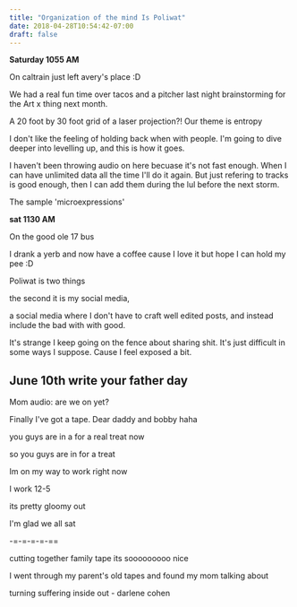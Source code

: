 ```yaml
---
title: "Organization of the mind Is Poliwat"
date: 2018-04-28T10:54:42-07:00
draft: false
---
```



**Saturday 1055 AM**


On caltrain just left avery's place :D

We had a real fun time over tacos and a pitcher last night brainstorming for the Art x thing next month.

A 20 foot by 30 foot grid of a laser projection?! Our theme is entropy

I don't like the feeling of holding back when with people. I'm going to dive deeper into levelling up, and this is how it goes.


I haven't been throwing audio on here becuase it's not fast enough. When I can have unlimited data all the time I'll do it again. But just refering to tracks is good enough, then I can add them during the lul before the next storm.

The sample 'microexpressions'



**sat 1130 AM**

On the good ole 17 bus

I drank a yerb and now have a coffee cause I love it but hope I can hold my pee :D


Poliwat is two things

the second it is my social media,

a social media where I don't have to craft well edited posts, and instead include the bad with with good.

It's strange I keep going on the fence about sharing shit. It's just difficult in some ways I suppose. Cause I feel exposed a bit.     


## June 10th write your father day

Mom audio:
are we on yet?

Finally I've got a tape. Dear daddy and bobby haha

you guys are in a for a real treat now

so you guys are in for a treat

Im on my way to work right now

I work 12-5

its pretty gloomy out

I'm glad we all sat


-=-=-=-=-==

cutting together family tape its sooooooooo nice

I went through my parent's old tapes and found my mom talking about


turning suffering inside out - darlene cohen
